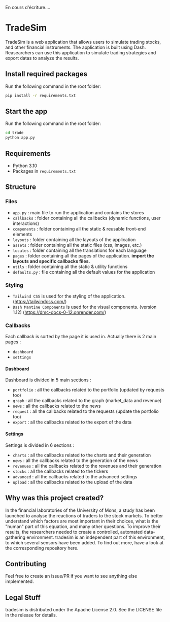 En cours d'écriture....

# TradeSim
TradeSim is a web application that allows users to simulate trading stocks, and other financial instruments. 
The application is built using Dash.
Reasearchers can use this application to simulate trading strategies and export datas to analyze the results.

## Install required packages
Run the following command in the root folder:
```bash
pip install -r requirements.txt
```

## Start the app
Run the following command in the root folder:
```bash
cd trade
python app.py
```

## Requirements
- Python 3.10
- Packages in `requirements.txt`


## Structure
### Files
- `app.py` : main file to run the application and contains the stores
- `callbacks` : folder containing all the callbacks (dynamic functions, user interactions)
- `components` : folder containing all the static & reusable front-end elements
- `layouts` : folder containing all the layouts of the application
- `assets` : folder containing all the static files (css, images, etc.)
- `locales` : folder containing all the translations for each language
- `pages` : folder containing all the pages of the application. **import the layouts and specific callbacks files.**
- `utils` : folder containing all the static & utility functions
- `defaults.py` : file containing all the default values for the application

### Styling
- `Tailwind CSS` is used for the styling of the application. (https://tailwindcss.com/)
- `Dash Mantine Components` is used for the visual components. (version 1.12) (https://dmc-docs-0-12.onrender.com/)

### Callbacks
Each callback is sorted by the page it is used in.
Actually there is 2 main pages :
- `dashboard` 
- `settings` 
#### Dashboard
Dashboard is divided in 5 main sections :
- `portfolio` : all the callbacks related to the portfolio (updated by requests too)
- `graph` : all the callbacks related to the graph (market_data and revenue)
- `news` : all the callbacks related to the news
- `request` : all the callbacks related to the requests (update the portfolio too)
- `export` : all the callbacks related to the export of the data
#### Settings
Settings is divided in 6 sections :
- `charts` : all the callbacks related to the charts and their generation
- `news` : all the callbacks related to the generation of the news
- `revenues` : all the callbacks related to the revenues and their generation
- `stocks` : all the callbacks related to the tickers
- `advanced` : all the callbacks related to the advanced settings
- `upload` : all the callbacks related to the upload of the data

## Why was this project created?
In the financial laboratories of the University of Mons, a study has been launched to analyse the reactions of traders to the stock markets. 
To better understand which factors are most important in their choices, what is the "human" part of this equation, and many other questions. 
To improve their results, the researchers needed to create a controlled, automated data-gathering environment. 
tradesim is an independent part of this environment, to which several sensors have been added. 
To find out more, have a look at the corresponding repository here.

## Contributing
Feel free to create an issue/PR if you want to see anything else implemented.

## Legal Stuff
tradesim is distributed under the Apache License 2.0. See the LICENSE file in the release for details.


